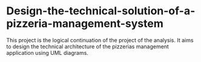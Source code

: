 # Design-the-technical-solution-of-a-pizzeria-management-system
This project is the logical continuation of the project of the analysis. It aims to design the technical architecture of the pizzerias management application using UML diagrams.
